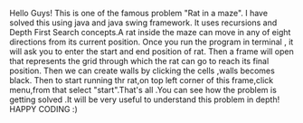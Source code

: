 Hello Guys! This is one of the famous problem "Rat in a maze".
I have solved this using java and java swing framework. It uses recursions and Depth First Search 
concepts.A rat inside the maze can move in any of eight directions from its current 
position. Once you run the program in terminal , it will ask you to enter
the start and end position of rat. Then a frame will open that represents 
the grid through which the rat can go to reach its final position.
Then we can create walls by clicking the cells ,walls becomes black.
Then to start running thr rat,on top left corner of this frame,click 
menu,from that select "start".That's all .You can see how the 
problem is getting solved .It will be very useful to understand this problem in
depth!
HAPPY CODING :)
     
